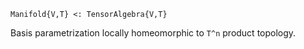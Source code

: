```
Manifold{V,T} <: TensorAlgebra{V,T}
```

Basis parametrization locally homeomorphic to `T^n` product topology.
